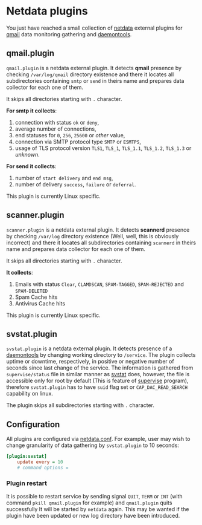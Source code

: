 # Netdata plugins

You just have reached a small collection of [netdata](https://github.com/netdata/netdata) external plugins for [qmail](http://cr.yp.to/qmail.html) data monitoring gathering and [daemontools](http://cr.yp.to/daemontools.html).

## qmail.plugin

`qmail.plugin` is a netdata external plugin. It detects **qmail** presence by checking `/var/log/qmail` directory existence and there it locates all subdirectories containing `smtp` or `send` in theirs name and prepares data collector for each one of them.

It skips all directories starting with `.` character.

**For smtp it collects**:

1. connection with status `ok` or `deny`,
2. average number of connections,
3. end statuses for `0`, `256`, `25600` or *other* value,
4. connection via SMTP protocol type `SMTP` or `ESMTPS`,
5. usage of TLS protocol version `TLS1`, `TLS_1`, `TLS_1.1`, `TLS_1.2`, `TLS_1.3` or *unknown*.

**For send it collects**:

1. number of `start delivery` and `end msg`,
2. number of delivery `success`, `failure` or `deferral`.

This plugin is currently Linux specific.

## scanner.plugin

`scanner.plugin` is a netdata external plugin. It detects **scannerd** presence by checking `/var/log` directory existence (Well, well, this is obviously incorrect) and there it locates all subdirectories containing `scannerd` in theirs name and prepares data collector for each one of them.

It skips all directories starting with `.` character.

**It collects**:

1. Emails with status `Clear`, `CLAMDSCAN`, `SPAM-TAGGED`, `SPAM-REJECTED` and `SPAM-DELETED`
2. Spam Cache hits
3. Antivirus Cache hits

This plugin is currently Linux specific.

## svstat.plugin

`svstat.plugin` is a netdata external plugin. It detects presence of a [daemontools](http://cr.yp.to/daemontools.html) by changing working directory to `/service`. The plugin collects uptime or downtime, respectively, in positive or negative number of seconds since last change of the service. The information is gathered from `supervise/status` file in similar manner as [svstat](http://cr.yp.to/daemontools/svstat.html) does, however, the file is accessible only for root by default (This is feature of [supervise](http://cr.yp.to/daemontools/supervise.html) program), therefore `svstat.plugin` has to have `suid` flag set or `CAP_DAC_READ_SEARCH` capability on linux.

The plugin skips all subdirectories starting with `.` character.

## Configuration

All plugins are configured via [netdata.conf](https://github.com/netdata/netdata/tree/master/collectors/plugins.d#configuration). For example, user may wish to change granularity of data gathering by `svstat.plugin` to 10 seconds:

```cfg
[plugin:svstat]
	update every = 10
	# command options =
```

### Plugin restart

It is possible to restart service by sending signal `QUIT`, `TERM` or `INT` (with command `pkill qmail.plugin` for example) and `qmail.plugin` quits successfully
It will be started by `netdata` again.
This may be wanted if the plugin have been updated or new log directory have been introduced.
